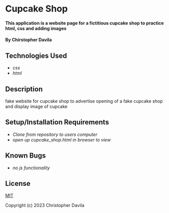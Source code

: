 # Cupcake Shop

#### This application is a website page for a fictitious cupcake shop to practice html, css and adding images

#### By Chirstopher Davila

## Technologies Used

* _css_
* _html_



## Description
fake website for cupcake shop to advertise opening of a fake cupcake shop and display image of cupcake

## Setup/Installation Requirements

* _Clone from repository to users computer_
* _open up cupcake_shop.html in browser to view_

## Known Bugs

* _no js functionality_

## License

[MIT](https://github.com/ChrisRDavila/Super-Galactic-Age-Calculator/blob/main/LICENSE)

Copyright (c) 2023 Christopher Davila
